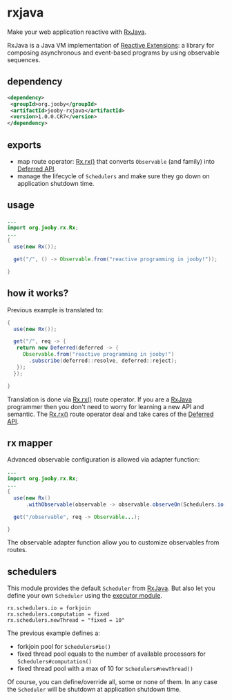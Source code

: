 # rxjava

Make your web application reactive with <a href="https://github.com/ReactiveX/RxJava">RxJava</a>.

RxJava is a Java VM implementation of <a href="http://reactivex.io">Reactive Extensions</a>: a library for composing asynchronous and event-based programs by using observable sequences.

## dependency

```xml
<dependency>
 <groupId>org.jooby</groupId>
 <artifactId>jooby-rxjava</artifactId>
 <version>1.0.0.CR7</version>
</dependency>
```

## exports

* map route operator: [Rx.rx()](/apidocs/org/jooby/rx/Rx.html#rx--) that converts ```Observable``` (and family) into [Deferred API](/apidocs/org/jooby/Deferred.html).
* manage the lifecycle of ```Schedulers``` and make sure they go down on application shutdown time.

## usage

```java
...
import org.jooby.rx.Rx;
...
{
  use(new Rx());

  get("/", () -> Observable.from("reactive programming in jooby!"));

}
```

## how it works?

Previous example is translated to:

```java
{
  use(new Rx());

  get("/", req -> {
   return new Deferred(deferred -> {
     Observable.from("reactive programming in jooby!")
       .subscribe(deferred::resolve, deferred::reject);
   });
  });

}
```

Translation is done via [Rx.rx()](/apidocs/org/jooby/rx/Rx.html#rx--) route operator. If you are a <a href="https://github.com/ReactiveX/RxJava">RxJava</a> programmer then you don't need to worry for learning a new API and semantic. The [Rx.rx()](/apidocs/org/jooby/rx/Rx.html#rx--) route operator deal and take cares of the [Deferred API](/apidocs/org/jooby/Deferred.html).

## rx mapper

Advanced observable configuration is allowed via adapter function:

```java
...
import org.jooby.rx.Rx;
...
{
  use(new Rx()
      .withObservable(observable -> observable.observeOn(Schedulers.io())));

  get("/observable", req -> Observable...);

}
```

The observable adapter function allow you to customize observables from routes.

## schedulers

This module provides the default ```Scheduler``` from <a href="https://github.com/ReactiveX/RxJava">RxJava</a>. But also let you define your own ```Scheduler``` using the [executor module](/doc/executor).

```
rx.schedulers.io = forkjoin
rx.schedulers.computation = fixed
rx.schedulers.newThread = "fixed = 10"
```

The previous example defines a:

* forkjoin pool for ```Schedulers#io()``` 
* fixed thread pool equals to the number of available processors for ```Schedulers#computation()```
* fixed thread pool with a max of 10 for ```Schedulers#newThread()```

Of course, you can define/override all, some or none of them. In any case the ```Scheduler``` will be shutdown at application shutdown time.
